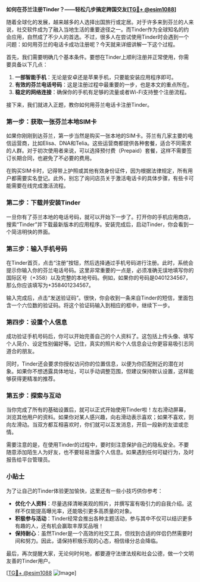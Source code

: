 **如何在芬兰注册Tinder？——轻松几步搞定跨国交友[[TG💪+ @esim1088](https://t.me/s/esim1088)]**

随着全球化的发展，越来越多的人选择出国旅行或定居。对于许多来到芬兰的人来说，社交软件成为了融入当地生活的重要途径之一。而Tinder作为全球知名的约会应用，自然成了不少人的首选。不过，很多人在尝试使用Tinder时会遇到一个问题：如何用芬兰的电话卡成功注册呢？今天就来详细讲解一下这个过程。

首先，我们需要明确几个基本条件。要想在Tinder上顺利注册并正常使用，你需要具备以下几点：

1. **一部智能手机**：无论是安卓还是苹果手机，只要能安装应用程序即可。
2. **有效的芬兰电话号码**：这是注册过程中最重要的一步，也是本文的重点所在。
3. **稳定的网络连接**：确保你的手机有足够的流量或者Wi-Fi支持整个注册流程。

接下来，我们就进入正题，教你如何用芬兰电话卡注册Tinder。

### 第一步：获取一张芬兰本地SIM卡

如果你刚刚到达芬兰，第一步当然是购买一张本地的SIM卡。芬兰有几家主要的电信运营商，比如Elisa、DNA和Telia。这些运营商都提供各种套餐，适合不同需求的人群。对于初次使用者来说，可以选择预付费（Prepaid）套餐，这样不需要签订长期合同，也避免了不必要的费用。

在购买SIM卡时，记得带上护照或其他有效身份证件，因为根据法律规定，所有用户都需要实名登记。此外，别忘了询问店员关于激活电话卡的具体步骤，有些卡可能需要在线完成激活流程。

### 第二步：下载并安装Tinder

一旦你有了芬兰本地的电话号码，就可以开始下一步了。打开你的手机应用商店，搜索“Tinder”并下载最新版本的应用程序。安装完成后，启动Tinder，你会看到一个简洁明快的界面。

### 第三步：输入手机号码

在Tinder首页，点击“注册”按钮，然后选择通过手机号码进行注册。此时，系统会提示你输入你的芬兰电话号码。这里非常重要的一点是，必须准确无误地填写你的国际区号（+358）以及完整的本地号码。例如，如果你的号码是0401234567，那么你应该填写为+358401234567。

输入完成后，点击“发送验证码”。很快，你会收到一条来自Tinder的短信，里面包含一个六位数的验证码。将这个验证码输入到相应的框中，继续下一步。

### 第四步：设置个人信息

成功验证手机号码后，你可以开始完善自己的个人资料了。这包括上传头像、填写个人简介、设定性别偏好等。记住，真实的照片和个人信息会让你更容易吸引志同道合的朋友。

同时，Tinder还会要求你授权访问你的位置信息，以便为你匹配附近的潜在对象。如果你不想透露具体地址，可以手动调整范围，但建议保持默认设置，这样能够获得更精准的推荐。

### 第五步：探索与互动

当你完成了所有的基础设置后，就可以正式开始使用Tinder啦！左右滑动屏幕，浏览其他用户的资料。如果你对某人感兴趣，向右滑动表示喜欢；如果不喜欢，则向左滑动。当双方都互相喜欢时，你们就可以互发消息，开启一段新的友谊或恋情。

需要注意的是，在使用Tinder的过程中，要时刻注意保护自己的隐私安全。不要随意添加陌生人为好友，也不要轻易泄露个人信息。如果遇到任何可疑行为，及时报告给平台管理员。

### 小贴士

为了让自己的Tinder体验更加愉快，这里还有一些小技巧供你参考：

- **优化个人资料**：尽量选择清晰美观的照片，并撰写富有吸引力的自我介绍。这样不仅能提高曝光率，还能吸引更多高质量的对象。
- **积极参与活动**：Tinder经常会推出各种主题活动，参与其中不仅可以结识更多有趣的人，还有机会赢取丰厚奖品哦！
- **保持耐心**：虽然Tinder是一个高效的社交工具，但找到合适的伴侣仍然需要时间和努力。因此，请保持积极乐观的心态，相信缘分总会降临。

最后，再次提醒大家，无论何时何地，都要遵守法律法规和社会公德，做一个文明友善的Tinder用户。

[[TG💪+ @esim1088](https://t.me/s/esim1088) ![Image](https://i.postimg.cc/4NQfJmqS/Snipaste-2025-05-13-00-14-12.png)]